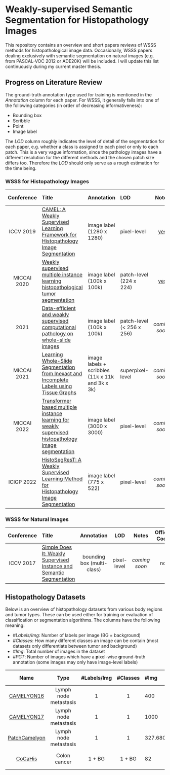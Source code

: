 # Weakly-supervised Semantic Segmentation for Histopathology Images

This repository contains an overview and short papers reviews of WSSS methods for histopathological image data.
Occasionally, WSSS papers dealing exclusively with semantic segmentation on natural images (e.g. from PASCAL-VOC 2012 or ADE20K) will be included.
I will update this list continuously during my current master thesis.

## Progress on Literature Review
The ground-truth annotation type used for training is mentioned in the *Annotation* column for each paper. 
For WSSS, it generally falls into one of the following categories (in order of decreasing informativeness): 
- Bounding box
- Scribble
- Point
- Image label

The *LOD* column roughly indicates the level of detail of the segmentation for each paper, e.g. whether a class is assigned to each pixel or only to each patch.
This is a very vague information, since the pathology images have a different resolution for the different methods and the chosen patch size differs too. Therefore the *LOD* should only serve as a rough estimation for the time being.
### WSSS for Histopathology Images

| Conference | Title | Annotation | LOD | Notes | Official Code | Datasets |
| :-------: | :-------- | :---------- | :-------- | :--: | :-------: | :------- |
| ICCV 2019 | [CAMEL: A Weakly Supervised Learning Framework for Histopathology Image Segmentation](https://arxiv.org/pdf/1908.10555.pdf) | image label <br> (1280 x 1280) | pixel-level | [yes](paper_notes/CAMEL.md) | - | [CAMELYON16](https://camelyon16.grand-challenge.org/Home/), [Colorectal Adenoma](https://github.com/ThoroughImages/CAMEL) |
| MICCAI 2020 | [Weakly supervised multiple instance learning histopathological tumor segmentation](https://arxiv.org/abs/2004.05024) | image label <br> (100k x 100k) | patch-level <br> (224 x 224) | [yes](paper_notes/patch_classification.md) | [pytorch](https://github.com/marvinler/tcga_segmentation) | [TCGA](https://portal.gdc.cancer.gov/), [PatchCamelyon](https://patchcamelyon.grand-challenge.org/) |
| 2021 | [Data-efficient and weakly supervised computational pathology on whole-slide images](https://arxiv.org/pdf/2004.09666.pdf) | image label <br> (100k x 100k) | patch-level <br> (< 256 x 256) | *coming soon* | [pytorch](https://github.com/mahmoodlab/CLAM) | [CAMELYON16](https://camelyon16.grand-challenge.org/), [CAMELYON17](https://camelyon17.grand-challenge.org/), [TCGA](https://portal.gdc.cancer.gov/), [CPTAC](https://proteomics.cancer.gov/data-portal) |
| MICCAI 2021 | [Learning Whole-Slide Segmentation from Inexact and Incomplete Labels using Tissue Graphs](https://arxiv.org/pdf/2103.03129.pdf) | image labels + scribbles <br> (11k x 11k and 3k x 3k) | superpixel-level | *coming soon* | [pytorch](https://github.com/histocartography/seg-gini) | [SICAPv2](https://data.mendeley.com/datasets/9xxm58dvs3/1), UZH |
| MICCAI 2022 | [Transformer based multiple instance learning for weakly supervised histopathology image segmentation](https://arxiv.org/abs/2205.08878) | image label <br> (3000 x 3000) | pixel-level | *coming soon* | [pytorch](https://github.com/Nexuslkl/Swin_MIL) | Colon cancer |
| ICIGP 2022 | [HistoSegResT: A Weakly Supervised Learning Method for Histopathology Image Segmentation](https://dl.acm.org/doi/pdf/10.1145/3512388.3512416) | image label <br> (775 x 522) | pixel-level | *coming soon* | - | [GlaS](https://warwick.ac.uk/fac/cross_fac/tia/data/glascontest/)




### WSSS for Natural Images
| Conference | Title | Annotation | LOD | Notes | Offical Code | Datasets |
| :-------: | :-------- | :----------: | :--------: | :--: | :-------: | :------- |
| ICCV 2017 | [Simple Does It: Weakly Supervised Instance and Semantic Segmentation](https://arxiv.org/pdf/1603.07485.pdf) | bounding box (multi-class) | pixel-level | *coming soon* | no | [PASCAL VOC2012](http://host.robots.ox.ac.uk/pascal/VOC/voc2012/), VOC12+COCO |

## Histopathology Datasets
Below is an overview of histopathology datasets from various body regions and tumor types. These can be used either for training or evaluation of classification or segmentation algorithms.
The columns have the following meaning:
- *#Labels/Img*: Number of labels per image (BG = background)
- *#Classes*: How many different classes an image can be contain (most datasets only differentiate between tumor and background)
- *#Img*: Total number of images in the dataset
- *#PGT*: Number of images which have a **p**ixel-wise **g**round-**t**ruth annotation (some images may only have image-level labels)

| Name      | Type          | #Labels/Img     | #Classes      | #Img       | #PGT   | Image Size    | Resolution        | Paper    |
| :----:    | :-------:     | :--------:        | :----------:  | :--------    | :--:              | :-------     |:-------          | :-------:|
| [CAMELYON16](https://camelyon16.grand-challenge.org) | Lymph node metastasis | 1 | 1 | 400 | 400 | 100k x 100k | 0.25 microns/px | [yes](https://jamanetwork.com/journals/jama/article-abstract/2665774) |
| [CAMELYON17](https://camelyon17.grand-challenge.org/) | Lymph node metastasis | 1 | 1 | 1000 | 500 | 100k x 100k | 0.25 microns/px | [yes](https://ieeexplore.ieee.org/document/8447230)
| [PatchCamelyon](https://patchcamelyon.grand-challenge.org/) | Lymph node metastasis | 1 | 1 | 327.680 | 0 | 96 x 96 | 0.25 microns/px | no |
| [CoCaHis](https://cocahis.irb.hr/) | Colon cancer  | 1 + BG            | 1 + BG        | 82            | 82                | 1037 x 1388   | 0.45 microns/px   | [yes](https://www.sciencedirect.com/science/article/abs/pii/S1746809420305085) |

